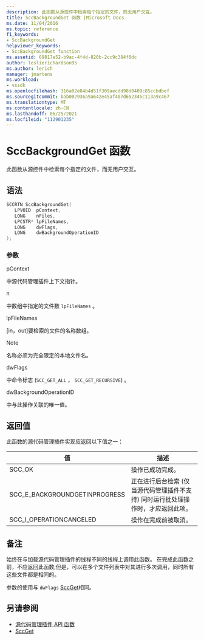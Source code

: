 ```yaml
---
description: 此函数从源控件中检索每个指定的文件，而无用户交互。
title: SccBackgroundGet 函数 |Microsoft Docs
ms.date: 11/04/2016
ms.topic: reference
f1_keywords:
- SccBackgroundGet
helpviewer_keywords:
- SccBackgroundGet function
ms.assetid: 69817e52-b9ac-4f4d-820b-2cc9c384f0dc
author: leslierichardson95
ms.author: lerich
manager: jmartens
ms.workload:
- vssdk
ms.openlocfilehash: 316a02e84b4d51f309aecdd98d0409c85ccbdbef
ms.sourcegitcommit: bab002936a9a642e45af407d652345c113a9c467
ms.translationtype: MT
ms.contentlocale: zh-CN
ms.lasthandoff: 06/25/2021
ms.locfileid: "112901235"
---
```

# <a name="sccbackgroundget-function"></a>SccBackgroundGet 函数
此函数从源控件中检索每个指定的文件，而无用户交互。

## <a name="syntax"></a>语法

```cpp
SCCRTN SccBackgroundGet(
   LPVOID  pContext,
   LONG    nFiles,
   LPCSTR* lpFileNames,
   LONG    dwFlags,
   LONG    dwBackgroundOperationID
);
```

### <a name="parameters"></a>参数
 pContext

中源代码管理插件上下文指针。

 n

中数组中指定的文件数 `lpFileNames` 。

 lpFileNames

[in，out]要检索的文件的名称数组。

> [!NOTE]
> 名称必须为完全限定的本地文件名。

 dwFlags 

中命令标志 (`SCC_GET_ALL` ， `SCC_GET_RECURSIVE`) 。

 dwBackgroundOperationID

中与此操作关联的唯一值。

## <a name="return-value"></a>返回值
 此函数的源代码管理插件实现应返回以下值之一：

|值|描述|
|-----------|-----------------|
|SCC_OK|操作已成功完成。|
|SCC_E_BACKGROUNDGETINPROGRESS|正在进行后台检索 (仅当源代码管理插件不支持) 同时运行批处理操作时，才应返回此项。|
|SCC_I_OPERATIONCANCELED|操作在完成前被取消。|

## <a name="remarks"></a>备注
 始终在与加载源代码管理插件的线程不同的线程上调用此函数。 在完成此函数之前，不应返回此函数;但是，可以在多个文件列表中对其进行多次调用，同时所有这些文件都是相同的。

 参数的使用与 `dwFlags` [SccGet](../extensibility/sccget-function.md)相同。

## <a name="see-also"></a>另请参阅
- [源代码管理插件 API 函数](../extensibility/source-control-plug-in-api-functions.md)
- [SccGet](../extensibility/sccget-function.md)
